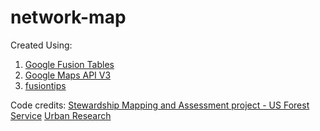 # network-map

Created Using:

1. [Google Fusion Tables](https://support.google.com/fusiontables/answer/2571232)
2. [Google Maps API V3](https://developers.google.com/maps/web/)
3. [fusiontips](https://github.com/derekeder/fusiontips)

Code credits:
[Stewardship Mapping and Assessment project - US Forest Service](http://www.stewmap.net/network-diagrams/)
[Urban Research](http://www.urbanresearchmaps.org)

